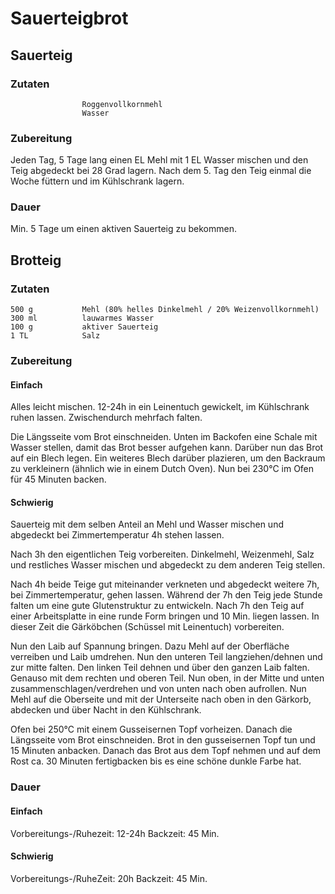 # Sauerteigbrot

## Sauerteig

### Zutaten

                    Roggenvollkornmehl
                    Wasser

### Zubereitung

Jeden Tag, 5 Tage lang einen EL Mehl mit 1 EL Wasser mischen und den Teig abgedeckt bei 28 Grad lagern. Nach dem 5. Tag den Teig einmal die Woche füttern und im Kühlschrank lagern.

### Dauer

Min. 5 Tage um einen aktiven Sauerteig zu bekommen.

## Brotteig

### Zutaten

    500 g           Mehl (80% helles Dinkelmehl / 20% Weizenvollkornmehl)
    300 ml          lauwarmes Wasser
    100 g           aktiver Sauerteig
    1 TL            Salz

### Zubereitung

#### Einfach

Alles leicht mischen. 12-24h in ein Leinentuch gewickelt, im Kühlschrank ruhen lassen. Zwischendurch mehrfach falten.

Die Längsseite vom Brot einschneiden. Unten im Backofen eine Schale mit Wasser stellen, damit das Brot besser aufgehen kann. Darüber nun das Brot auf ein Blech legen. Ein weiteres Blech darüber plazieren, um den Backraum zu verkleinern (ähnlich wie in einem Dutch Oven). Nun bei 230°C im Ofen für 45 Minuten backen. 

#### Schwierig

Sauerteig mit dem selben Anteil an Mehl und Wasser mischen und abgedeckt bei Zimmertemperatur 4h stehen lassen.

Nach 3h den eigentlichen Teig vorbereiten. Dinkelmehl, Weizenmehl, Salz und restliches Wasser mischen und abgedeckt zu dem anderen Teig stellen. 

Nach 4h beide Teige gut miteinander verkneten und abgedeckt weitere 7h, bei Zimmertemperatur, gehen lassen. Während der 7h den Teig jede Stunde falten um eine gute Glutenstruktur zu entwickeln. Nach 7h den Teig auf einer Arbeitsplatte in eine runde Form bringen und 10 Min. liegen lassen. In dieser Zeit die Gärköbchen (Schüssel mit Leinentuch) vorbereiten. 

Nun den Laib auf Spannung bringen. Dazu Mehl auf der Oberfläche verreiben und Laib umdrehen. Nun den unteren Teil langziehen/dehnen und zur mitte falten. Den linken Teil dehnen und über den ganzen Laib falten. Genauso mit dem rechten und oberen Teil. Nun oben, in der Mitte und unten zusammenschlagen/verdrehen und von unten nach oben aufrollen. Nun Mehl auf die Oberseite und mit der Unterseite nach oben in den Gärkorb, abdecken und über Nacht in den Kühlschrank.

Ofen bei 250°C mit einem Gusseisernen Topf vorheizen. Danach die Längsseite vom Brot einschneiden. Brot in den gusseisernen Topf tun und 15 Minuten anbacken. Danach das Brot aus dem Topf nehmen und auf dem Rost ca. 30 Minuten fertigbacken bis es eine schöne dunkle Farbe hat.


### Dauer

#### Einfach

Vorbereitungs-/Ruhezeit: 12-24h
Backzeit: 45 Min.

#### Schwierig

Vorbereitungs-/RuheZeit: 20h
Backzeit: 45 Min.